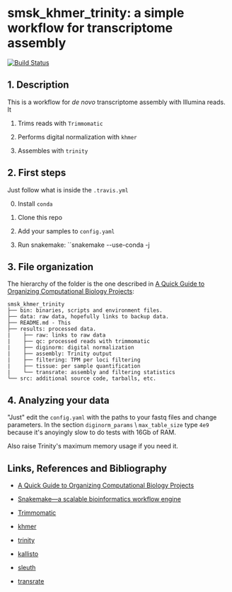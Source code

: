 # smsk_khmer_trinity: a simple workflow for transcriptome assembly

[![Build Status](https://travis-ci.org/jlanga/smsk_khmer_trinity.svg?branch=master)](https://travis-ci.org/jlanga/smsk_khmer_trinity)


## 1. Description

This is a workflow for _de novo_ transcriptome assembly with Illumina reads. It

1. Trims reads with `Trimmomatic`

2. Performs digital normalization with `khmer`

3. Assembles with `trinity`


## 2. First steps

Just follow what is inside the `.travis.yml`

0. Install `conda`

1. Clone this repo

2. Add your samples to `config.yaml`

3. Run snakemake: ``snakemake --use-conda -j


## 3. File organization

The hierarchy of the folder is the one described in [A Quick Guide to Organizing Computational Biology Projects](http://journals.plos.org/ploscompbiol/article?id=10.1371/journal.pcbi.1000424):

```
smsk_khmer_trinity
├── bin: binaries, scripts and environment files.
├── data: raw data, hopefully links to backup data.
├── README.md - This
├── results: processed data.
|    ├── raw: links to raw data
|    ├── qc: processed reads with trimmomatic
|    ├── diginorm: digital normalization
|    ├── assembly: Trinity output
|    ├── filtering: TPM per loci filtering
|    ├── tissue: per sample quantification
|    └── transrate: assembly and filtering statistics
└── src: additional source code, tarballs, etc.
```

## 4. Analyzing your data

"Just" edit the `config.yaml` with the paths to your fastq files and change parameters. In the section `diginorm_params` \ `max_table_size` type `4e9` because it's anoyingly slow to do tests with 16Gb of RAM.

Also raise Trinity's maximum memory usage if you need it.


## Links, References and Bibliography

- [A Quick Guide to Organizing Computational Biology Projects](http://journals.plos.org/ploscompbiol/article?id=10.1371/journal.pcbi.1000424)

- [Snakemake—a scalable bioinformatics workflow engine](http://bioinformatics.oxfordjournals.org/content/28/19/2520)

- [Trimmomatic](https://www.ncbi.nlm.nih.gov/pmc/articles/PMC4103590/)

- [khmer](https://khmer-protocols.readthedocs.io/en/latest/mrnaseq/)

- [trinity](https://github.com/trinityrnaseq/trinityrnaseq/wiki)

- [kallisto](https://pachterlab.github.io/kallisto/)

- [sleuth](http://pachterlab.github.io/sleuth/)

- [transrate](hibberdlab.com/transrate/)
